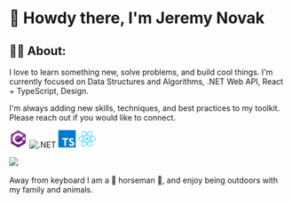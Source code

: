 # 👋 Howdy there, I'm Jeremy Novak


## 👨‍🚀 About:

I love to learn something new, solve problems, and build cool things. I'm currently focused on Data Structures and Algorithms, .NET Web API, React + TypeScript, Design.

I'm always adding new skills, techniques, and best practices to my toolkit. Please reach out if you would like to connect.

<img src="https://github.com/devicons/devicon/blob/master/icons/csharp/csharp-original.svg" style="width: 32px" title="C#" />   <img src="https://upload.wikimedia.org/wikipedia/commons/7/7d/Microsoft_.NET_logo.svg" style="width: 32px" title=".NET" />   <img src="https://github.com/devicons/devicon/blob/master/icons/typescript/typescript-original.svg" style="width: 32px" title="TypeScript" />  <img src="https://github.com/devicons/devicon/blob/master/icons/react/react-original.svg" style="width: 32px" title="React" />

<a href="https://linkedin.com/in/jgnovak" target="_blank" title="Linkedin"><img src="https://img.shields.io/badge/LinkedIn-0077B5?style=for-the-badge&logo=linkedin&logoColor=white" /></a>

Away from keyboard I am a 🐴 horseman 🏇, and enjoy being outdoors with my family and animals. 



